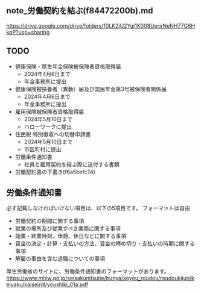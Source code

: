 note_労働契約を結ぶ(f84472200b).md
---

https://drive.google.com/drive/folders/10LK2jU2Ygi1K008UerjrNeNH77G6HkqP?usp=sharing


## TODO
- 健康保険・厚生年金保険被保険者資格取得届
  - 2024年4月6日まで
  - 年金事務所に提出
- 健康保険被扶養者（異動）届及び国民年金第3号被保険者関係届
  - 2024年4月6日まで
  - 年金事務所に提出
- 雇用保険被保険者資格取得届
  - 2024年5月10日まで
  - ハローワークに提出
- 住民税 特別徴収への切替申請書
  - 2024年5月10日まで
  - 市区町村に提出
- 労働条件通知書
  - 社員と雇用契約を結ぶ際に送付する書類
- 労働契約書の下書き(f6a5befc74)

## 労働条件通知書
必ず記載しなければいけない項目は、以下の5項目です。
フォーマットは自由

- 労働契約の期間に関する事項
- 就業の場所及び従業すべき業務に関する事項
- 始業・終業時刻、休憩、休日などに関する事項
- 賃金の決定・計算・支払いの方法、賃金の締め切り・支払いの時期に関する事項
- 解雇の事由を含む退職についての事項

厚生労働省のサイトに、労働条件通知書のフォーマットがあります。
https://www.mhlw.go.jp/seisakunitsuite/bunya/koyou_roudou/roudoukijun/keiyaku/kaisei/dl/youshiki_01a.pdf

